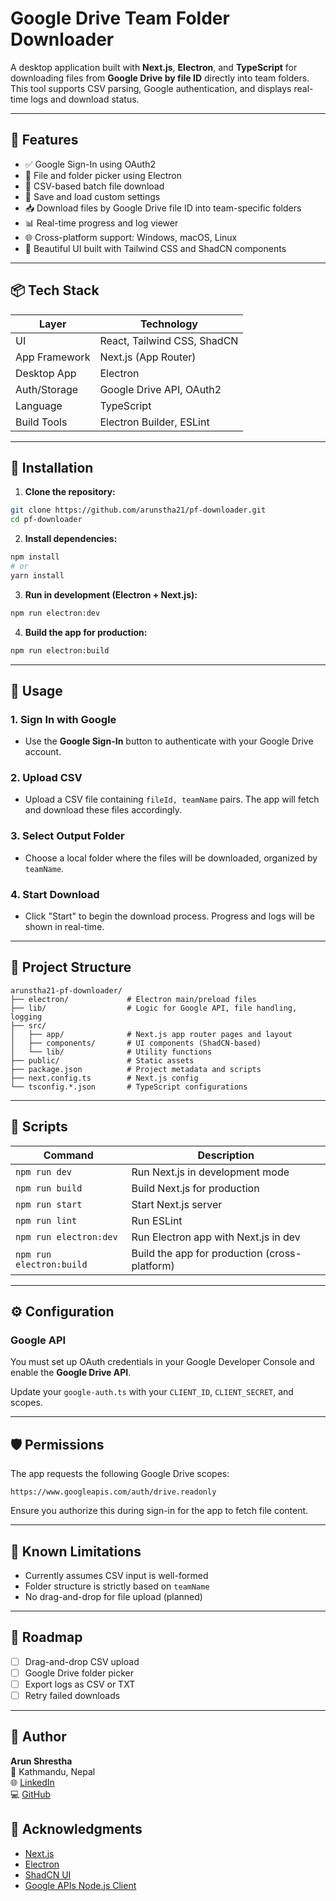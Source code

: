 # Google Drive Team Folder Downloader

A desktop application built with **Next.js**, **Electron**, and **TypeScript** for downloading files from **Google Drive by file ID** directly into team folders. This tool supports CSV parsing, Google authentication, and displays real-time logs and download status.

---

## 🧩 Features

- ✅ Google Sign-In using OAuth2
- 📁 File and folder picker using Electron
- 📄 CSV-based batch file download
- 💾 Save and load custom settings
- 📥 Download files by Google Drive file ID into team-specific folders
- 📊 Real-time progress and log viewer
- 🌐 Cross-platform support: Windows, macOS, Linux
- 🎨 Beautiful UI built with Tailwind CSS and ShadCN components

---

## 📦 Tech Stack

| Layer         | Technology                   |
|---------------|------------------------------|
| UI            | React, Tailwind CSS, ShadCN  |
| App Framework | Next.js (App Router)         |
| Desktop App   | Electron                     |
| Auth/Storage  | Google Drive API, OAuth2     |
| Language      | TypeScript                   |
| Build Tools   | Electron Builder, ESLint     |

---

## 🔧 Installation

1. **Clone the repository:**

```bash
git clone https://github.com/arunstha21/pf-downloader.git
cd pf-downloader
```

2. **Install dependencies:**

```bash
npm install
# or
yarn install
```

3. **Run in development (Electron + Next.js):**

```bash
npm run electron:dev
```

4. **Build the app for production:**

```bash
npm run electron:build
```

---

## 🚀 Usage

### 1. Sign In with Google
- Use the **Google Sign-In** button to authenticate with your Google Drive account.

### 2. Upload CSV
- Upload a CSV file containing `fileId, teamName` pairs. The app will fetch and download these files accordingly.

### 3. Select Output Folder
- Choose a local folder where the files will be downloaded, organized by `teamName`.

### 4. Start Download
- Click "Start" to begin the download process. Progress and logs will be shown in real-time.

---

## 📂 Project Structure

```
arunstha21-pf-downloader/
├── electron/             # Electron main/preload files
├── lib/                  # Logic for Google API, file handling, logging
├── src/
│   ├── app/              # Next.js app router pages and layout
│   ├── components/       # UI components (ShadCN-based)
│   └── lib/              # Utility functions
├── public/               # Static assets
├── package.json          # Project metadata and scripts
├── next.config.ts        # Next.js config
└── tsconfig.*.json       # TypeScript configurations
```

---

## 🧪 Scripts

| Command                 | Description                                   |
|------------------------|-----------------------------------------------|
| `npm run dev`          | Run Next.js in development mode               |
| `npm run build`        | Build Next.js for production                  |
| `npm run start`        | Start Next.js server                          |
| `npm run lint`         | Run ESLint                                    |
| `npm run electron:dev` | Run Electron app with Next.js in dev          |
| `npm run electron:build` | Build the app for production (cross-platform) |

---

## ⚙️ Configuration

### Google API
You must set up OAuth credentials in your Google Developer Console and enable the **Google Drive API**.

Update your `google-auth.ts` with your `CLIENT_ID`, `CLIENT_SECRET`, and scopes.

---

## 🛡 Permissions

The app requests the following Google Drive scopes:

```plaintext
https://www.googleapis.com/auth/drive.readonly
```

Ensure you authorize this during sign-in for the app to fetch file content.

---

## 📌 Known Limitations

- Currently assumes CSV input is well-formed
- Folder structure is strictly based on `teamName`
- No drag-and-drop for file upload (planned)

---

## 🧭 Roadmap

- [ ] Drag-and-drop CSV upload
- [ ] Google Drive folder picker
- [ ] Export logs as CSV or TXT
- [ ] Retry failed downloads

---

## 👤 Author

**Arun Shrestha**  
📍 Kathmandu, Nepal  
🌐 [LinkedIn](https://www.linkedin.com/in/rangotengo)  
💻 [GitHub](https://github.com/Arunstha21)


## 🙌 Acknowledgments

- [Next.js](https://nextjs.org/)
- [Electron](https://www.electronjs.org/)
- [ShadCN UI](https://ui.shadcn.com/)
- [Google APIs Node.js Client](https://github.com/googleapis/google-api-nodejs-client)